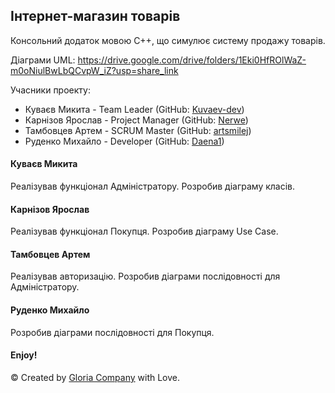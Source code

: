 <h2>Інтернет-магазин товарів</h2>

Консольний додаток мовою С++, що симулює систему продажу товарів.

Діаграми UML: https://drive.google.com/drive/folders/1Eki0HfROlWaZ-m0oNiulBwLbQCvpW_iZ?usp=share_link

Учасники проекту:
- Куваєв Микита - Team Leader (GitHub: <a href="https://github.com/Kuvaev-dev">Kuvaev-dev</a>)
- Карнізов Ярослав - Project Manager (GitHub: <a href="https://github.com/Nerwe">Nerwe</a>)
- Тамбовцев Артем - SCRUM Master (GitHub: <a href="https://github.com/artsmilej">artsmilej</a>)
- Руденко Михайло - Developer (GitHub: <a href="https://github.com/Daena1">Daena1</a>)

<h4>Куваєв Микита</h4>
Реалізував функціонал Адміністратору. Розробив діаграму класів.
<h4>Карнізов Ярослав</h4>
Реалізував функціонал Покупця. Розробив діаграму Use Case.
<h4>Тамбовцев Артем</h4>
Реалізував авторизацію. Розробив діаграми послідовності для Адміністратору.
<h4>Руденко Михайло</h4>
Розробив діаграми послідовності для Покупця.

<h4>Enjoy!</h4>

&copy; Created by <a href="https://github.com/GloriaCompany">Gloria Company</a> with Love.
